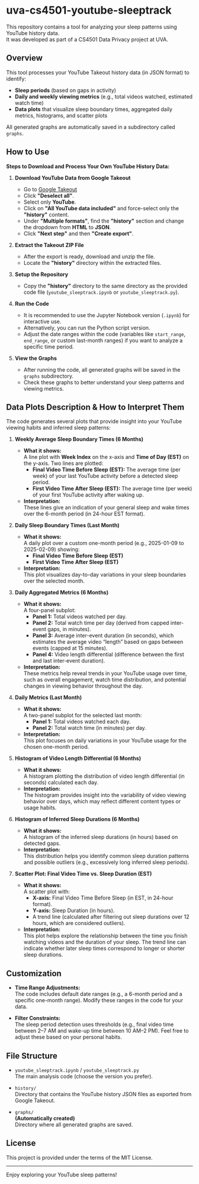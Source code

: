 # uva-cs4501-youtube-sleeptrack

This repository contains a tool for analyzing your sleep patterns using YouTube history data.  
It was developed as part of a CS4501 Data Privacy project at UVA.

## Overview

This tool processes your YouTube Takeout history data (in JSON format) to identify:
- **Sleep periods** (based on gaps in activity)
- **Daily and weekly viewing metrics** (e.g., total videos watched, estimated watch time)
- **Data plots** that visualize sleep boundary times, aggregated daily metrics, histograms, and scatter plots

All generated graphs are automatically saved in a subdirectory called `graphs`.

## How to Use

**Steps to Download and Process Your Own YouTube History Data:**

1. **Download YouTube Data from Google Takeout**
   - Go to [Google Takeout](https://takeout.google.com/settings/takeout)
   - Click **"Deselect all"**.
   - Select only **YouTube**.
   - Click on **"All YouTube data included"** and force-select only the **"history"** content.
   - Under **"Multiple formats"**, find the **"history"** section and change the dropdown from **HTML** to **JSON**.
   - Click **"Next step"** and then **"Create export"**.
   
2. **Extract the Takeout ZIP File**
   - After the export is ready, download and unzip the file.
   - Locate the **"history"** directory within the extracted files.

3. **Setup the Repository**
   - Copy the **"history"** directory to the same directory as the provided code file (`youtube_sleeptrack.ipynb` or `youtube_sleeptrack.py`).

4. **Run the Code**
   - It is recommended to use the Jupyter Notebook version (`.ipynb`) for interactive use.
   - Alternatively, you can run the Python script version.
   - Adjust the date ranges within the code (variables like `start_range`, `end_range`, or custom last-month ranges) if you want to analyze a specific time period.

5. **View the Graphs**
   - After running the code, all generated graphs will be saved in the `graphs` subdirectory.
   - Check these graphs to better understand your sleep patterns and viewing metrics.

## Data Plots Description & How to Interpret Them

The code generates several plots that provide insight into your YouTube viewing habits and inferred sleep patterns:

1. **Weekly Average Sleep Boundary Times (6 Months)**
   - **What it shows:**  
     A line plot with **Week Index** on the x-axis and **Time of Day (EST)** on the y-axis. Two lines are plotted:
     - **Final Video Time Before Sleep (EST):** The average time (per week) of your last YouTube activity before a detected sleep period.
     - **First Video Time After Sleep (EST):** The average time (per week) of your first YouTube activity after waking up.
   - **Interpretation:**  
     These lines give an indication of your general sleep and wake times over the 6-month period (in 24-hour EST format).

2. **Daily Sleep Boundary Times (Last Month)**
   - **What it shows:**  
     A daily plot over a custom one-month period (e.g., 2025-01-09 to 2025-02-09) showing:
     - **Final Video Time Before Sleep (EST)**
     - **First Video Time After Sleep (EST)**
   - **Interpretation:**  
     This plot visualizes day-to-day variations in your sleep boundaries over the selected month.

3. **Daily Aggregated Metrics (6 Months)**
   - **What it shows:**  
     A four-panel subplot:
     - **Panel 1:** Total videos watched per day.
     - **Panel 2:** Total watch time per day (derived from capped inter-event gaps, in minutes).
     - **Panel 3:** Average inter-event duration (in seconds), which estimates the average video “length” based on gaps between events (capped at 15 minutes).
     - **Panel 4:** Video length differential (difference between the first and last inter-event duration).
   - **Interpretation:**  
     These metrics help reveal trends in your YouTube usage over time, such as overall engagement, watch time distribution, and potential changes in viewing behavior throughout the day.

4. **Daily Metrics (Last Month)**
   - **What it shows:**  
     A two-panel subplot for the selected last month:
     - **Panel 1:** Total videos watched each day.
     - **Panel 2:** Total watch time (in minutes) per day.
   - **Interpretation:**  
     This plot focuses on daily variations in your YouTube usage for the chosen one-month period.

5. **Histogram of Video Length Differential (6 Months)**
   - **What it shows:**  
     A histogram plotting the distribution of video length differential (in seconds) calculated each day.
   - **Interpretation:**  
     The histogram provides insight into the variability of video viewing behavior over days, which may reflect different content types or usage habits.

6. **Histogram of Inferred Sleep Durations (6 Months)**
   - **What it shows:**  
     A histogram of the inferred sleep durations (in hours) based on detected gaps.
   - **Interpretation:**  
     This distribution helps you identify common sleep duration patterns and possible outliers (e.g., excessively long inferred sleep periods).

7. **Scatter Plot: Final Video Time vs. Sleep Duration (EST)**
   - **What it shows:**  
     A scatter plot with:
     - **X-axis:** Final Video Time Before Sleep (in EST, in 24-hour format).
     - **Y-axis:** Sleep Duration (in hours).
     - A trend line (calculated after filtering out sleep durations over 12 hours, which are considered outliers).
   - **Interpretation:**  
     This plot helps explore the relationship between the time you finish watching videos and the duration of your sleep. The trend line can indicate whether later sleep times correspond to longer or shorter sleep durations.

## Customization

- **Time Range Adjustments:**  
  The code includes default date ranges (e.g., a 6-month period and a specific one-month range). Modify these ranges in the code for your data.

- **Filter Constraints:**  
  The sleep period detection uses thresholds (e.g., final video time between 2–7 AM and wake-up time between 10 AM–2 PM). Feel free to adjust these based on your personal habits.

## File Structure

- `youtube_sleeptrack.ipynb` / `youtube_sleeptrack.py`  
  The main analysis code (choose the version you prefer).

- `history/`  
  Directory that contains the YouTube history JSON files as exported from Google Takeout.

- `graphs/`  
  **(Automatically created)**  
  Directory where all generated graphs are saved.

## License

This project is provided under the terms of the MIT License.

---

Enjoy exploring your YouTube sleep patterns!